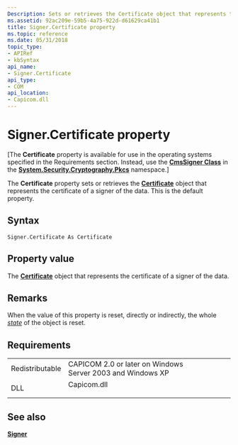 ```yaml
---
Description: Sets or retrieves the Certificate object that represents the certificate of a signer of the data.
ms.assetid: 92ac209e-59b5-4a75-922d-d61629ca41b1
title: Signer.Certificate property
ms.topic: reference
ms.date: 05/31/2018
topic_type:
- APIRef
- kbSyntax
api_name:
- Signer.Certificate
api_type:
- COM
api_location:
- Capicom.dll
---
```


# Signer.Certificate property

\[The **Certificate** property is available for use in the operating systems specified in the Requirements section. Instead, use the [**CmsSigner Class**](/dotnet/api/system.security.cryptography.pkcs.cmssigner?view=dotnet-plat-ext-3.1) in the [**System.Security.Cryptography.Pkcs**](/dotnet/api/system.security.cryptography.pkcs?view=dotnet-plat-ext-3.1) namespace.\]

The **Certificate** property sets or retrieves the [**Certificate**](certificate.md) object that represents the certificate of a signer of the data. This is the default property.

## Syntax


```VB
Signer.Certificate As Certificate
```



## Property value

The [**Certificate**](certificate.md) object that represents the certificate of a signer of the data.

## Remarks

When the value of this property is reset, directly or indirectly, the whole [*state*](../secgloss/s-gly.md) of the object is reset.

## Requirements



|                            |                                                                                        |
|----------------------------|----------------------------------------------------------------------------------------|
| Redistributable<br/> | CAPICOM 2.0 or later on Windows Server 2003 and Windows XP<br/>                  |
| DLL<br/>             | <dl> <dt>Capicom.dll</dt> </dl> |



## See also

<dl> <dt>

[**Signer**](signer.md)
</dt> </dl>

 

 